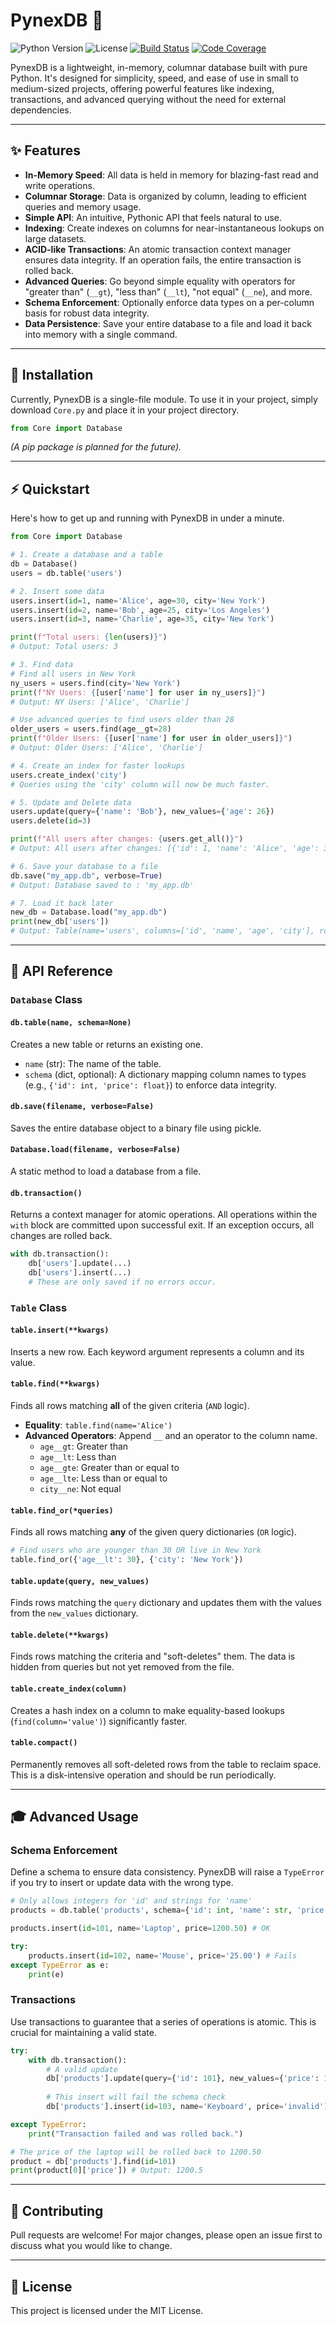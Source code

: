# PynexDB 🚀

![Python Version](https://img.shields.io/badge/python-3.7+-blue.svg)
![License](https://img.shields.io/badge/license-Apache-green.svg)
[![Build Status](https://img.shields.io/badge/build-passing-brightgreen.svg)](https://github.com/your-username/pynexdb)
[![Code Coverage](https://img.shields.io/badge/coverage-95%25-brightgreen.svg)](https://github.com/your-username/pynexdb)

PynexDB is a lightweight, in-memory, columnar database built with pure Python. It's designed for simplicity, speed, and ease of use in small to medium-sized projects, offering powerful features like indexing, transactions, and advanced querying without the need for external dependencies.

---

## ✨ Features

* **In-Memory Speed**: All data is held in memory for blazing-fast read and write operations.
* **Columnar Storage**: Data is organized by column, leading to efficient queries and memory usage.
* **Simple API**: An intuitive, Pythonic API that feels natural to use.
* **Indexing**: Create indexes on columns for near-instantaneous lookups on large datasets.
* **ACID-like Transactions**: An atomic transaction context manager ensures data integrity. If an operation fails, the entire transaction is rolled back.
* **Advanced Queries**: Go beyond simple equality with operators for "greater than" (`__gt`), "less than" (`__lt`), "not equal" (`__ne`), and more.
* **Schema Enforcement**: Optionally enforce data types on a per-column basis for robust data integrity.
* **Data Persistence**: Save your entire database to a file and load it back into memory with a single command.

---

## 💾 Installation

Currently, PynexDB is a single-file module. To use it in your project, simply download `Core.py` and place it in your project directory.

```python
from Core import Database
```

*(A pip package is planned for the future).*

---

## ⚡ Quickstart

Here's how to get up and running with PynexDB in under a minute.

```python
from Core import Database

# 1. Create a database and a table
db = Database()
users = db.table('users')

# 2. Insert some data
users.insert(id=1, name='Alice', age=30, city='New York')
users.insert(id=2, name='Bob', age=25, city='Los Angeles')
users.insert(id=3, name='Charlie', age=35, city='New York')

print(f"Total users: {len(users)}")
# Output: Total users: 3

# 3. Find data
# Find all users in New York
ny_users = users.find(city='New York')
print(f"NY Users: {[user['name'] for user in ny_users]}")
# Output: NY Users: ['Alice', 'Charlie']

# Use advanced queries to find users older than 28
older_users = users.find(age__gt=28)
print(f"Older Users: {[user['name'] for user in older_users]}")
# Output: Older Users: ['Alice', 'Charlie']

# 4. Create an index for faster lookups
users.create_index('city')
# Queries using the 'city' column will now be much faster.

# 5. Update and Delete data
users.update(query={'name': 'Bob'}, new_values={'age': 26})
users.delete(id=3)

print(f"All users after changes: {users.get_all()}")
# Output: All users after changes: [{'id': 1, 'name': 'Alice', 'age': 30, 'city': 'New York'}, {'id': 2, 'name': 'Bob', 'age': 26, 'city': 'Los Angeles'}]

# 6. Save your database to a file
db.save("my_app.db", verbose=True)
# Output: Database saved to : 'my_app.db'

# 7. Load it back later
new_db = Database.load("my_app.db")
print(new_db['users'])
# Output: Table(name='users', columns=['id', 'name', 'age', 'city'], rows=2)
```

---

## 📖 API Reference

### `Database` Class

#### `db.table(name, schema=None)`
Creates a new table or returns an existing one.
* `name` (str): The name of the table.
* `schema` (dict, optional): A dictionary mapping column names to types (e.g., `{'id': int, 'price': float}`) to enforce data integrity.

#### `db.save(filename, verbose=False)`
Saves the entire database object to a binary file using pickle.

#### `Database.load(filename, verbose=False)`
A static method to load a database from a file.

#### `db.transaction()`
Returns a context manager for atomic operations. All operations within the `with` block are committed upon successful exit. If an exception occurs, all changes are rolled back.

```python
with db.transaction():
    db['users'].update(...)
    db['users'].insert(...)
    # These are only saved if no errors occur.
```

### `Table` Class

#### `table.insert(**kwargs)`
Inserts a new row. Each keyword argument represents a column and its value.

#### `table.find(**kwargs)`
Finds all rows matching **all** of the given criteria (`AND` logic).
* **Equality**: `table.find(name='Alice')`
* **Advanced Operators**: Append `__` and an operator to the column name.
    * `age__gt`: Greater than
    * `age__lt`: Less than
    * `age__gte`: Greater than or equal to
    * `age__lte`: Less than or equal to
    * `city__ne`: Not equal

#### `table.find_or(*queries)`
Finds all rows matching **any** of the given query dictionaries (`OR` logic).
```python
# Find users who are younger than 30 OR live in New York
table.find_or({'age__lt': 30}, {'city': 'New York'})
```

#### `table.update(query, new_values)`
Finds rows matching the `query` dictionary and updates them with the values from the `new_values` dictionary.

#### `table.delete(**kwargs)`
Finds rows matching the criteria and "soft-deletes" them. The data is hidden from queries but not yet removed from the file.

#### `table.create_index(column)`
Creates a hash index on a column to make equality-based lookups (`find(column='value')`) significantly faster.

#### `table.compact()`
Permanently removes all soft-deleted rows from the table to reclaim space. This is a disk-intensive operation and should be run periodically.

---

## 🎓 Advanced Usage

### Schema Enforcement
Define a schema to ensure data consistency. PynexDB will raise a `TypeError` if you try to insert or update data with the wrong type.

```python
# Only allows integers for 'id' and strings for 'name'
products = db.table('products', schema={'id': int, 'name': str, 'price': float})

products.insert(id=101, name='Laptop', price=1200.50) # OK

try:
    products.insert(id=102, name='Mouse', price='25.00') # Fails
except TypeError as e:
    print(e)
```

### Transactions
Use transactions to guarantee that a series of operations is atomic. This is crucial for maintaining a valid state.

```python
try:
    with db.transaction():
        # A valid update
        db['products'].update(query={'id': 101}, new_values={'price': 1150.00})
        
        # This insert will fail the schema check
        db['products'].insert(id=103, name='Keyboard', price='invalid')

except TypeError:
    print("Transaction failed and was rolled back.")

# The price of the laptop will be rolled back to 1200.50
product = db['products'].find(id=101)
print(product[0]['price']) # Output: 1200.5
```

---

## 🤝 Contributing

Pull requests are welcome! For major changes, please open an issue first to discuss what you would like to change.

---

## 📜 License

This project is licensed under the MIT License.
